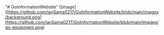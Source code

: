 "# GoInformationWebsite" 
![image]([https://github.com/ianSama0217/GoInformationWebsite/blob/main/images/background.png](https://github.com/ianSama0217/GoInformationWebsite/blob/main/images/go-equipment.png)
